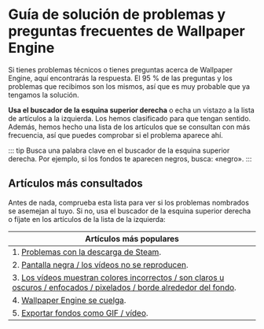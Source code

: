 # Guía de solución de problemas y preguntas frecuentes de Wallpaper Engine
Si tienes problemas técnicos o tienes preguntas acerca de Wallpaper Engine, aquí encontrarás la respuesta. El 95 % de las preguntas y los problemas que recibimos son los mismos, así que es muy probable que ya tengamos la solución.

**Usa el buscador de la esquina superior derecha** o echa un vistazo a la lista de artículos a la izquierda. Los hemos clasificado para que tengan sentido. Además, hemos hecho una lista de los artículos que se consultan con más frecuencia, así que puedes comprobar si el problema aparece ahí.

::: tip Busca una palabra clave en el buscador de la esquina superior derecha. Por ejemplo, si los fondos te aparecen negros, busca: «negro». :::

## Artículos más consultados

Antes de nada, comprueba esta lista para ver si los problemas nombrados se asemejan al tuyo. Si no, usa el buscador de la esquina superior derecha o fíjate en los artículos de la lista de la izquierda:

| **Artículos más populares**                                                                                                                     |
| ----------------------------------------------------------------------------------------------------------------------------------------------- |
| 1. [Problemas con la descarga de Steam](steam/download.html).                                                                                   |
| 2. [Pantalla negra / los vídeos no se reproducen](noshow/notplaying.html).                                                                      |
| 3. [Los vídeos muestran colores incorrectos / son claros u oscuros / enfocados / pixelados / borde alrededor del fondo](videos/artifacts.html). |
| 4. [Wallpaper Engine se cuelga](crash/application).                                                                                             |
| 5. [Exportar fondos como GIF / vídeo](general/export).                                                                                          |